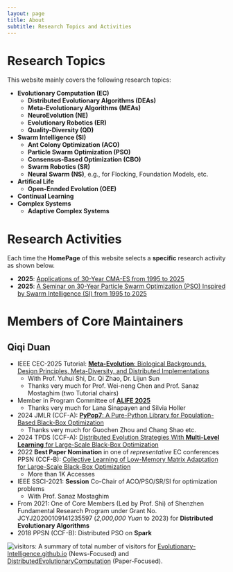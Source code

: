 ```yaml
---
layout: page
title: About
subtitle: Research Topics and Activities
---
```


# Research Topics

This website mainly covers the following research topics:

- **Evolutionary Computation (EC)**
  - **Distributed Evolutionary Algorithms (DEAs)**
  - **Meta-Evolutionary Algorithms (MEAs)**
  - **NeuroEvolution (NE)**
  - **Evolutionary Robotics (ER)**
  - **Quality-Diversity (QD)**
- **Swarm Intelligence (SI)**
  - **Ant Colony Optimization (ACO)**
  - **Particle Swarm Optimization (PSO)**
  - **Consensus-Based Optimization (CBO)**
  - **Swarm Robotics (SR)**
  - **Neural Swarm (NS)**, e.g., for Flocking, Foundation Models, etc.
- **Artifical Life**
  - **Open-Ennded Evolution (OEE)**
- **Continual Learning**
- **Complex Systems**
  - **Adaptive Complex Systems**

# Research Activities

Each time the **HomePage** of this website selects a **specific** research activity as shown below.

- **2025**: [Applications of 30-Year CMA-ES from 1995 to 2025]()
- **2025**: [A Seminar on 30-Year Particle Swarm Optimization (PSO) Inspired by Swarm Intelligence (SI) from 1995 to 2025](https://github.com/Evolutionary-Intelligence/PSO-30-SI)

# Members of Core Maintainers

## Qiqi Duan

- IEEE CEC-2025 Tutorial: [**Meta-Evolution**: Biological Backgrounds, Design Principles, Meta-Diversity, and
  Distributed
  Implementations](https://upyun.hw.85do.com/cec2025/Tutorial/CEC%202025%20Tutorial-14-%20MetaEvolution.pdf)
  - With Prof. Yuhui Shi, Dr. Qi Zhao, Dr. Lijun Sun
  - Thanks very much for Prof. Wei-neng Chen and Prof. Sanaz Mostaghim (two Tutorial chairs)
- Member in Program Committee of [**ALIFE 2025**](https://2025.alife.org/)
  - Thanks very much for Lana Sinapayen and Silvia Holler
- 2024 JMLR (CCF-A): [**PyPop7**: A Pure-Python Library for Population-Based Black-Box
  Optimization](https://www.jmlr.org/papers/v25/23-0386.html)
  - Thanks very much for Guochen Zhou and Chang Shao etc.
- 2024 TPDS (CCF-A): [Distributed Evolution Strategies With **Multi-Level Learning** for Large-Scale Black-Box
  Optimization](https://ieeexplore.ieee.org/abstract/document/10621616)
- 2022 **Best Paper Nomination** in one of *representative* EC conferences PPSN (CCF-B): [Collective Learning
  of Low-Memory Matrix Adaptation for Large-Scale Black-Box Optimization](https://link.springer.com/chapter/10.1007/978-3-031-14721-0_20)
  - More than 1K Accesses
- IEEE SSCI-2021: **Session** Co-Chair of ACO/PSO/SR/SI for optimization problems
  - With Prof. Sanaz Mostaghim
- From 2021: One of Core Members (Led by Prof. Shi) of Shenzhen Fundamental Research Program under Grant No.
  JCYJ20200109141235597 (*2,000,000 Yuan* to 2023) for **Distributed Evolutionary Algorithms**
- 2018 PPSN (CCF-B): Distributed PSO on **Spark** 



![visitors](https://visitor-badge.laobi.icu/badge?page_id=Evolutionary-Intelligence.DistributedEvolutionaryComputation):
A summary of total number of visitors for
[Evolutionary-Intelligence.github.io](https://evolutionary-intelligence.github.io/)
(News-Focused) and
[DistributedEvolutionaryComputation](https://github.com/Evolutionary-Intelligence/DistributedEvolutionaryComputation)
(Paper-Focused).
